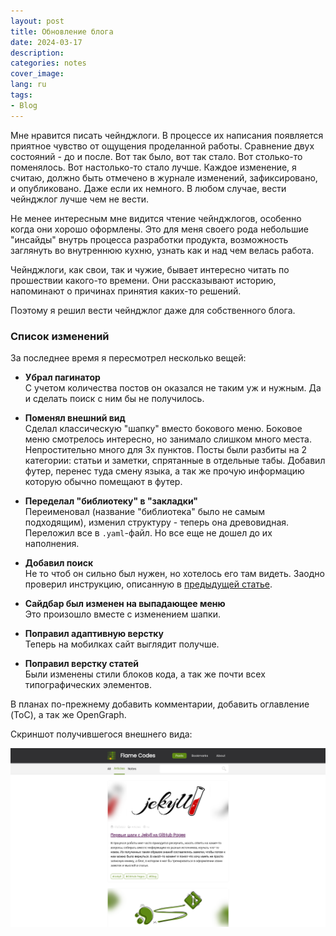 ```yaml
---
layout: post
title: Обновление блога
date: 2024-03-17
description: 
categories: notes
cover_image: 
lang: ru
tags:
- Blog
---
```


Мне нравится писать чейнджлоги. В процессе их написания появляется приятное чувство от ощущения проделанной работы.
Сравнение двух состояний - до и после. Вот так было, вот так стало. Вот столько-то поменялось. 
Вот настолько-то стало лучше. Каждое изменение, я считаю, должно быть отмечено в журнале изменений, 
зафиксировано, и опубликовано. Даже если их немного. В любом случае, вести чейнджлог лучше чем не вести.

Не менее интересным мне видится чтение чейнджлогов, особенно когда они хорошо оформлены. Это для меня
своего рода небольшие "инсайды" внутрь процесса разработки продукта, возможность заглянуть во внутреннюю 
кухню, узнать как и над чем велась работа.

Чейнджлоги, как свои, так и чужие, бывает интересно читать по прошествии какого-то времени. Они рассказывают
историю, напоминают о причинах принятия каких-то решений.

Поэтому я решил вести чейнджлог даже для собственного блога. 

### Список изменений

За последнее время я пересмотрел несколько вещей:

- **Убрал пагинатор**  
С учетом количества постов он оказался не таким уж и нужным. Да и сделать поиск с ним бы не получилось.

- **Поменял внешний вид**  
Сделал классическую "шапку" вместо бокового меню. Боковое меню смотрелось интересно, но занимало слишком 
много места. Непростительно много для 3х пунктов. Посты были разбиты на 2 категории: статьи и заметки, 
спрятанные в отдельные табы. Добавил футер, перенес туда смену языка, а так же прочую информацию которую
обычно помещают в футер.

- **Переделал "библиотеку" в "закладки"**  
Переименовал (название "библиотека" было не самым подходящим), изменил структуру - теперь она
древовидная. Переложил все в `.yaml`-файл. Но все еще не дошел до их наполнения.

- **Добавил поиск**  
Не то чтоб он сильно был нужен, но хотелось его там видеть. Заодно проверил инструкцию, описанную
в [предыдущей статье](/posts/articles/jekyll-and-gh-pages-RU/).

- **Сайдбар был изменен на выпадающее меню**  
Это произошло вместе с изменением шапки.

- **Поправил адаптивную верстку**  
Теперь на мобилках сайт выглядит получше.

- **Поправил верстку статей**  
Были изменены стили блоков кода, а так же почти всех типографических элементов.

В планах по-прежнему добавить комментарии, добавить оглавление (ToC), а так же OpenGraph.

Скриншот получившегося внешнего вида:

![Итоговый внешний вид](/data/images/posts/design-v4.png)
